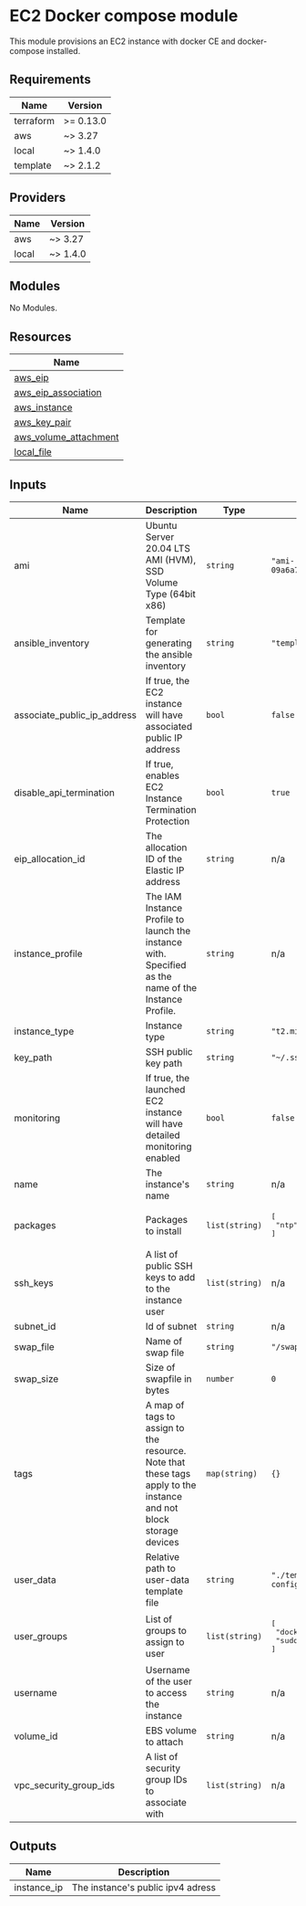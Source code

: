 # EC2 Docker compose module

This module provisions an EC2 instance with docker CE and docker-compose installed.

<!-- BEGINNING OF PRE-COMMIT-TERRAFORM DOCS HOOK -->
## Requirements

| Name | Version |
|------|---------|
| terraform | >= 0.13.0 |
| aws | ~> 3.27 |
| local | ~> 1.4.0 |
| template | ~> 2.1.2 |

## Providers

| Name | Version |
|------|---------|
| aws | ~> 3.27 |
| local | ~> 1.4.0 |

## Modules

No Modules.

## Resources

| Name |
|------|
| [aws_eip](https://registry.terraform.io/providers/hashicorp/aws/latest/docs/data-sources/eip) |
| [aws_eip_association](https://registry.terraform.io/providers/hashicorp/aws/latest/docs/resources/eip_association) |
| [aws_instance](https://registry.terraform.io/providers/hashicorp/aws/latest/docs/resources/instance) |
| [aws_key_pair](https://registry.terraform.io/providers/hashicorp/aws/latest/docs/resources/key_pair) |
| [aws_volume_attachment](https://registry.terraform.io/providers/hashicorp/aws/latest/docs/resources/volume_attachment) |
| [local_file](https://registry.terraform.io/providers/hashicorp/local/latest/docs/resources/file) |

## Inputs

| Name | Description | Type | Default | Required |
|------|-------------|------|---------|:--------:|
| ami | Ubuntu Server 20.04 LTS AMI (HVM), SSD Volume Type (64bit x86) | `string` | `"ami-09a6a7e49bd29554b"` | no |
| ansible\_inventory | Template for generating the ansible inventory | `string` | `"templates/hosts.tmpl"` | no |
| associate\_public\_ip\_address | If true, the EC2 instance will have associated public IP address | `bool` | `false` | no |
| disable\_api\_termination | If true, enables EC2 Instance Termination Protection | `bool` | `true` | no |
| eip\_allocation\_id | The allocation ID of the Elastic IP address | `string` | n/a | yes |
| instance\_profile | The IAM Instance Profile to launch the instance with. Specified as the name of the Instance Profile. | `string` | n/a | yes |
| instance\_type | Instance type | `string` | `"t2.micro"` | no |
| key\_path | SSH public key path | `string` | `"~/.ssh/id_rsa.pub"` | no |
| monitoring | If true, the launched EC2 instance will have detailed monitoring enabled | `bool` | `false` | no |
| name | The instance's name | `string` | n/a | yes |
| packages | Packages to install | `list(string)` | <pre>[<br>  "ntp"<br>]</pre> | no |
| ssh\_keys | A list of public SSH keys to add to the instance user | `list(string)` | n/a | yes |
| subnet\_id | Id of subnet | `string` | n/a | yes |
| swap\_file | Name of swap file | `string` | `"/swap"` | no |
| swap\_size | Size of swapfile in bytes | `number` | `0` | no |
| tags | A map of tags to assign to the resource. Note that these tags apply to the instance and not block storage devices | `map(string)` | `{}` | no |
| user\_data | Relative path to user-data template file | `string` | `"./templates/cloud-config.tmpl"` | no |
| user\_groups | List of groups to assign to user | `list(string)` | <pre>[<br>  "docker",<br>  "sudo"<br>]</pre> | no |
| username | Username of the user to access the instance | `string` | n/a | yes |
| volume\_id | EBS volume to attach | `string` | n/a | yes |
| vpc\_security\_group\_ids | A list of security group IDs to associate with | `list(string)` | n/a | yes |

## Outputs

| Name | Description |
|------|-------------|
| instance\_ip | The instance's public ipv4 adress |
<!-- END OF PRE-COMMIT-TERRAFORM DOCS HOOK -->